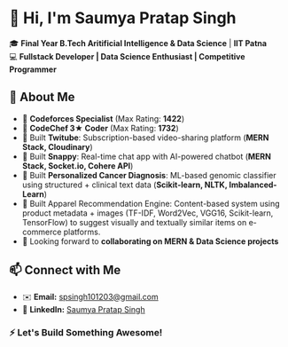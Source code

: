 # 👋 Hi, I'm Saumya Pratap Singh  

🎓 **Final Year B.Tech Aritificial Intelligence & Data Science** | **IIT Patna**  
💻 **Fullstack Developer | Data Science Enthusiast | Competitive Programmer**   

## 🚀 About Me  
- 🔹 **Codeforces Specialist** (Max Rating: **1422**)  
- 🔹 **CodeChef 3★ Coder** (Max Rating: **1732**)  
- 🔹 Built **Twitube**: Subscription-based video-sharing platform (**MERN Stack, Cloudinary**)  
- 🔹 Built **Snappy**: Real-time chat app with AI-powered chatbot (**MERN Stack, Socket.io, Cohere API**)
- 🔹 Built **Personalized Cancer Diagnosis**: ML-based genomic classifier using structured + clinical text data (**Scikit-learn, NLTK, Imbalanced-Learn**)
- 🔹 Built Apparel Recommendation Engine: Content-based system using product metadata + images (TF-IDF, Word2Vec, VGG16, Scikit-learn, TensorFlow) to suggest visually and textually similar items on e-commerce platforms.
- 🔹 Looking forward to **collaborating on MERN & Data Science projects**  

## 📫 Connect with Me  
- ✉️ **Email:** [spsingh101203@gmail.com](mailto:spsingh101203@gmail.com)  
- 🔗 **LinkedIn:** [Saumya Pratap Singh](https://www.linkedin.com/in/saumyapratapsingh/)  

### ⚡ Let's Build Something Awesome!  
